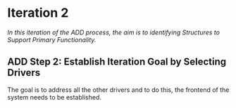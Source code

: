 # Iteration 2

*In this iteration of the ADD process, the aim is to identifying Structures to Support Primary Functionality.*

## ADD Step 2: Establish Iteration Goal by Selecting Drivers

The goal is to address all the other drivers and to do this, the frontend of the system needs to be established.